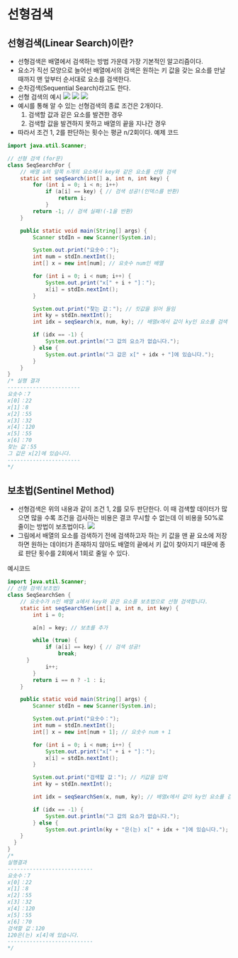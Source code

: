 # 선형검색

## 선형검색(Linear Search)이란?
- 선형검색은 배열에서 검색하는 방법 가운데 가장 기본적인 알고리즘이다.
- 요소가 직선 모양으로 늘어선 배열에서의 검색은 원하는 키 값을 갖는 요소를 만날 때까지 맨 앞부터 순서대로 요소를 검색한다.
- 순차검색(Sequential Search)라고도 한다.
- 선형 검색의 예시
![](https://github.com/qlalzl9/TIL/blob/master/Algorithm/img/Linear_Search_1.png)
![](https://github.com/qlalzl9/TIL/blob/master/Algorithm/img/Linear_Search_2.png)
![](https://github.com/qlalzl9/TIL/blob/master/Algorithm/img/Linear_Search_3.png)
- 예시를 통해 알 수 있는 선형검색의 종료 조건은 2개이다.
  1. 검색할 값과 같은 요소를 발견한 경우
  2. 검색할 값을 발견하지 못하고 배열의 끝을 지나간 경우
- 따라서 조건 1, 2를 판단하는 횟수는 평균 n/2회이다.
예제 코드
```java
import java.util.Scanner;

// 선형 검색 (for문)
class SeqSearchFor {
	// 배열 a의 앞쪽 n개의 요소에서 key와 같은 요소를 선형 검색
	static int seqSearch(int[] a, int n, int key) {
		for (int i = 0; i < n; i++)
			if (a[i] == key) { // 검색 성공!(인덱스를 반환)
				return i;
			}
		return -1; // 검색 실패!(-1을 반환)
	}

	public static void main(String[] args) {
		Scanner stdIn = new Scanner(System.in);

		System.out.print("요솟수：");
		int num = stdIn.nextInt();
		int[] x = new int[num]; // 요솟수 num인 배열

		for (int i = 0; i < num; i++) {
			System.out.print("x[" + i + "]：");
			x[i] = stdIn.nextInt();
		}

		System.out.print("찾는 값："); // 킷값을 읽어 들임
		int ky = stdIn.nextInt();
		int idx = seqSearch(x, num, ky); // 배열x에서 값이 ky인 요소를 검색

		if (idx == -1) {
			System.out.println("그 값의 요소가 없습니다.");
		} else {
			System.out.println("그 값은 x[" + idx + "]에 있습니다.");
		}
	}
}
/* 실행 결과
-----------------------
요솟수：7
x[0]：22
x[1]：8
x[2]：55
x[3]：32
x[4]：120
x[5]：55
x[6]：70
찾는 값：55
그 값은 x[2]에 있습니다.
-----------------------
*/
```

## 보초법(Sentinel Method)
- 선형검색은 위의 내용과 같이 조건 1, 2를 모두 판단한다. 이 때 검색할 데이터가 많으면 많을 수록 조건을 검사하는 비용은 결코 무시할 수 없는데 이 비용을 50%로 줄이는 방법이 보초법이다.
![](https://github.com/qlalzl9/TIL/blob/master/Algorithm/img/Linear_Search_4.png)
- 그림에서 배열의 요소를 검색하기 전에 검색하고자 하는 키 값을 맨 끝 요소에 저장하면 원하는 데이터가 존재하지 않아도 배열의 끝에서 키 값이 찾아지기 때문에 종료 판단 횟수를 2회에서 1회로 줄일 수 있다.

예시코드
```java
import java.util.Scanner;
// 선형 검색(보초법)
class SeqSearchSen {
	// 요솟수가 n인 배열 a에서 key와 같은 요소를 보초법으로 선형 검색합니다.
	static int seqSearchSen(int[] a, int n, int key) {
		int i = 0;

		a[n] = key; // 보초를 추가

		while (true) {
			if (a[i] == key) { // 검색 성공!
				break;
      }
			i++;
		}
		return i == n ? -1 : i;
	}

	public static void main(String[] args) {
		Scanner stdIn = new Scanner(System.in);

		System.out.print("요솟수：");
		int num = stdIn.nextInt();
		int[] x = new int[num + 1]; // 요솟수 num + 1

		for (int i = 0; i < num; i++) {
			System.out.print("x[" + i + "]：");
			x[i] = stdIn.nextInt();
		}

		System.out.print("검색할 값："); // 키값을 입력
		int ky = stdIn.nextInt();

		int idx = seqSearchSen(x, num, ky); // 배열x에서 값이 ky인 요소를 검색

		if (idx == -1) {
			System.out.println("그 값의 요소가 없습니다.");
		} else {
			System.out.println(ky + "은(는) x[" + idx + "]에 있습니다.");
    }
  }
}
/*
실행결과
---------------------------
요솟수：7
x[0]：22
x[1]：8
x[2]：55
x[3]：32
x[4]：120
x[5]：55
x[6]：70
검색할 값：120
120은(는) x[4]에 있습니다.
---------------------------
*/
```
